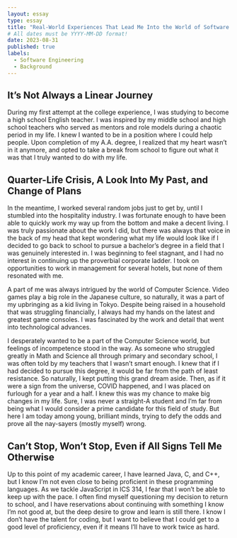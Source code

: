 ```yaml
---
layout: essay
type: essay
title: "Real-World Experiences That Lead Me Into the World of Software Engineering"
# All dates must be YYYY-MM-DD format!
date: 2023-08-31
published: true
labels:
  - Software Engineering
  - Background
---
```


## It’s Not Always a Linear Journey

During my first attempt at the college experience, I was studying to become a high school English teacher. I was inspired by my middle school and high school teachers who served as mentors and role models during a chaotic period in my life. I knew I wanted to be in a position where I could help people. Upon completion of my A.A. degree, I realized that my heart wasn’t in it anymore, and opted to take a break from school to figure out what it was that I truly wanted to do with my life. 

## Quarter-Life Crisis, A Look Into My Past, and Change of Plans

In the meantime, I worked several random jobs just to get by, until I stumbled into the hospitality industry. I was fortunate enough to have been able to quickly work my way up from the bottom and make a decent living. I was truly passionate about the work I did, but there was always that voice in the back of my head that kept wondering what my life would look like if I decided to go back to school to pursue a bachelor’s degree in a field that I was genuinely interested in. I was beginning to feel stagnant, and I had no interest in continuing up the proverbial corporate ladder. I took on opportunities to work in management for several hotels, but none of them resonated with me. 

A part of me was always intrigued by the world of Computer Science. Video games play a big role in the Japanese culture, so naturally, it was a part of my upbringing as a kid living in Tokyo. Despite being raised in a household that was struggling financially, I always had my hands on the latest and greatest game consoles. I was fascinated by the work and detail that went into technological advances. 

I desperately wanted to be a part of the Computer Science world, but feelings of incompetence stood in the way. As someone who struggled greatly in Math and Science all through primary and secondary school, I was often told by my teachers that I wasn’t smart enough. I knew that if I had decided to pursue this degree, it would be far from the path of least resistance. So naturally, I kept putting this grand dream aside. Then, as if it were a sign from the universe, COVID happened, and I was placed on furlough for a year and a half. I knew this was my chance to make big changes in my life. Sure, I was never a straight-A student and I’m far from being what I would consider a prime candidate for this field of study. But here I am today among young, brilliant minds, trying to defy the odds and prove all the nay-sayers (mostly myself) wrong. 

## Can’t Stop, Won’t Stop, Even if All Signs Tell Me Otherwise
Up to this point of my academic career, I have learned Java, C, and C++, but I know I’m not even close to being proficient in these programming languages. As we tackle JavaScript in ICS 314, I fear that I won’t be able to keep up with the pace. I often find myself questioning my decision to return to school, and I have reservations about continuing with something I know I’m not good at, but the deep desire to grow and learn is still there. I know I don’t have the talent for coding, but I want to believe that I could get to a good level of proficiency, even if it means I’ll have to work twice as hard. 
